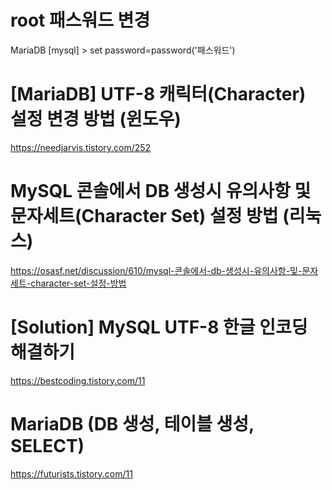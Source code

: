 # root 패스워드 변경

MariaDB [mysql] > set password=password('패스워드')


# [MariaDB] UTF-8 캐릭터(Character) 설정 변경 방법 (윈도우)

https://needjarvis.tistory.com/252


# MySQL 콘솔에서 DB 생성시 유의사항 및 문자세트(Character Set) 설정 방법 (리눅스)

https://osasf.net/discussion/610/mysql-콘솔에서-db-생성시-유의사항-및-문자세트-character-set-설정-방법


# [Solution] MySQL UTF-8 한글 인코딩 해결하기

https://bestcoding.tistory.com/11


# MariaDB (DB 생성, 테이블 생성, SELECT)

https://futurists.tistory.com/11
